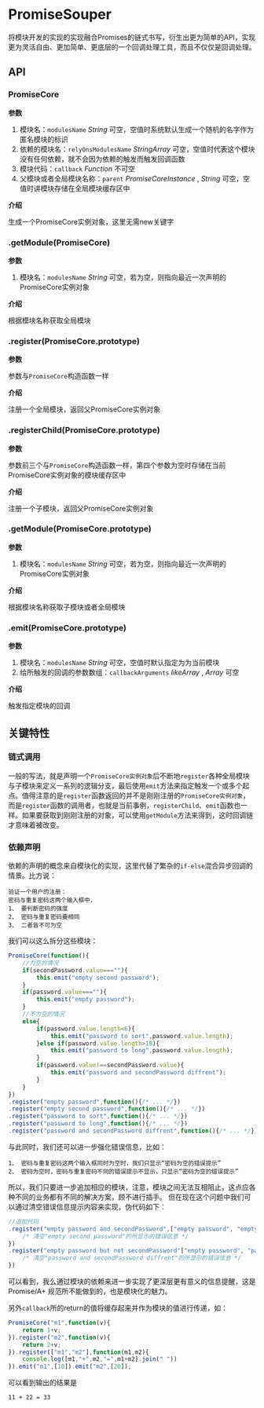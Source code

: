 PromiseSouper
=============

将模块开发的实现的实现融合Promises的链式书写，衍生出更为简单的API，实现更为灵活自由、更加简单、更底层的一个回调处理工具，而且不仅仅是回调处理。

## API

### PromiseCore

**参数**

1. 模块名：`modulesName` _String_ 可空，空值时系统默认生成一个随机的名字作为匿名模块的标识
2. 依赖的模块名：`relyOnsModulesName` _StringArray_ 可空，空值时代表这个模块没有任何依赖，就不会因为依赖的触发而触发回调函数
3. 模块代码：`callback` _Function_ 不可空
4. 父模块或者全局模块名称：`parent` _PromiseCoreInstance_ , _String_ 可空，空值时讲模块存储在全局模块缓存区中

**介绍**

生成一个PromiseCore实例对象，这里无需new关键字

### .getModule(PromiseCore)
**参数**

1. 模块名：`modulesName` _String_ 可空，若为空，则指向最近一次声明的PromiseCore实例对象

**介绍**

根据模块名称获取全局模块

### .register(PromiseCore.prototype)
**参数**

参数与`PromiseCore`构造函数一样

**介绍**

注册一个全局模块，返回父PromiseCore实例对象

### .registerChild(PromiseCore.prototype)
**参数**

参数前三个与`PromiseCore`构造函数一样，第四个参数为空时存储在当前PromiseCore实例对象的模块缓存区中

**介绍**

注册一个子模块，返回父PromiseCore实例对象

### .getModule(PromiseCore.prototype)
**参数**

1. 模块名：`modulesName` _String_ 可空，若为空，则指向最近一次声明的PromiseCore实例对象

**介绍**

根据模块名称获取子模块或者全局模块

### .emit(PromiseCore.prototype)
**参数**

1. 模块名：`modulesName` _String_ 可空，空值时默认指定为为当前模块
2. 给所触发的回调的参数数组：`callbackArguments` _likeArray_ , _Array_ 可空

**介绍**

触发指定模块的回调

## 关键特性

### 链式调用
一般的写法，就是声明一个`PromiseCore实例对象`后不断地`register`各种全局模块与子模块来定义一系列的逻辑分支，最后使用`emit`方法来指定触发一个或多个起点。值得注意的是`register`函数返回的并不是刚刚注册的`PromiseCore实例对象`，而是`register`函数的调用者，也就是当前事例，`registerChild`、`emit`函数也一样。如果要获取到刚刚注册的对象，可以使用`getModule`方法来得到，这时回调链才意味着被改变。

### 依赖声明
依赖的声明的概念来自模块化的实现，这里代替了繁杂的`if-else`混合异步回调的情景。比方说：
```
验证一个用户的注册：
密码与重复密码这两个输入框中，
1、 要判断密码的强度
2、 密码与重复密码要相同
3、 二者皆不可为空
```
我们可以这么拆分这些模块：
```js
PromiseCore(function(){
	//为空的情况
	if(secondPassword.value===""){
		this.emit("empty second password");
	}
	if(password.value===""){
		this.emit("empty password");
	}
	//不为空的情况
	else{
		if(password.value.length<6){
			this.emit("password to sort",password.value.length);
		}else if(password.value.length>18){
			this.emit("password to long",password.value.length);
		}
		if(password.value!==secondPassword.value){
			this.emit("password and secondPassword diffrent");
		}
	}
})
.register("empty password",function(){/* ... */})
.register("empty second password",function(){/* ... */})
.register("password to sort",function(){/* ... */})
.register("password to long",function(){/* ... */})
.register("password and secondPassword diffrent",function(){/* ... */})

```

与此同时，我们还可以进一步强化错误信息，比如：
```
1、 密码与重复密码这两个输入框同时为空时，我们只显示“密码为空的错误提示”
2、 密码为空时，密码与重复密码不同的错误提示不显示，只显示“密码为空的错误提示”
```
所以，我们只要进一步追加相应的模块，注意，模块之间无法互相阻止，这点应各种不同的业务都有不同的解决方案，顾不进行插手。
但在现在这个问题中我们可以通过清空错误信息提示内容来实现，伪代码如下：
```js
//追加代码
.register("empty password and secondPassword",["empty password", "empty second password"],function(){
	/* 清空"empty second password"的所显示的错误信息 */
})
.register("empty password but not secondPassword"["empty password", "password and secondPassword diffrent"],function(){
	/* 清空"password and secondPassword diffrent"的所显示的错误信息 */
})
```
可以看到，我么通过模块的依赖来进一步实现了更深层更有意义的信息提醒，这是Promise/A+ 规范所不能做到的，也是模块化的魅力。

另外`callback`所的return的值将缓存起来并作为模块的值进行传递，如：
```js
PromiseCore("m1",function(v){
	return 1+v;
}).register("m2",function(v){
	return 2+v;
}).register(["m1","m2"],function(m1,m2){
	console.log([m1,"+",m2,"=",m1+m2].join(" "))
}).emit("m1",[10]).emit("m2",[20]);
```
可以看到输出的结果是
```
11 + 22 = 33
```
